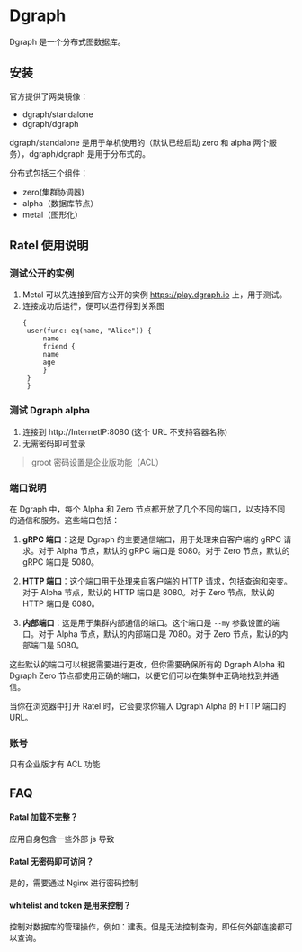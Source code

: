 # Dgraph

Dgraph 是一个分布式图数据库。

## 安装

官方提供了两类镜像：

* dgraph/standalone
* dgraph/dgraph

dgraph/standalone 是用于单机使用的（默认已经启动 zero 和 alpha 两个服务），dgraph/dgraph 是用于分布式的。

分布式包括三个组件：

- zero(集群协调器)
- alpha（数据库节点）
- metal（图形化）

## Ratel 使用说明

### 测试公开的实例

1. Metal 可以先连接到官方公开的实例 https://play.dgraph.io 上，用于测试。
2. 连接成功后运行，便可以运行得到关系图
   ```
   {
    user(func: eq(name, "Alice")) {
        name
        friend {
        name
        age
        }
    }
    }
   ```

### 测试 Dgraph alpha

1. 连接到 http://InternetIP:8080 (这个 URL 不支持容器名称)
2. 无需密码即可登录

> groot 密码设置是企业版功能（ACL）


### 端口说明

在 Dgraph 中，每个 Alpha 和 Zero 节点都开放了几个不同的端口，以支持不同的通信和服务。这些端口包括：

1. **gRPC 端口**：这是 Dgraph 的主要通信端口，用于处理来自客户端的 gRPC 请求。对于 Alpha 节点，默认的 gRPC 端口是 9080。对于 Zero 节点，默认的 gRPC 端口是 5080。

2. **HTTP 端口**：这个端口用于处理来自客户端的 HTTP 请求，包括查询和突变。对于 Alpha 节点，默认的 HTTP 端口是 8080。对于 Zero 节点，默认的 HTTP 端口是 6080。

3. **内部端口**：这是用于集群内部通信的端口。这个端口是 `--my` 参数设置的端口。对于 Alpha 节点，默认的内部端口是 7080。对于 Zero 节点，默认的内部端口是 5080。

这些默认的端口可以根据需要进行更改，但你需要确保所有的 Dgraph Alpha 和 Dgraph Zero 节点都使用正确的端口，以便它们可以在集群中正确地找到并通信。  

当你在浏览器中打开 Ratel 时，它会要求你输入 Dgraph Alpha 的 HTTP 端口的 URL。

### 账号 

只有企业版才有 ACL 功能

## FAQ

#### Ratal 加载不完整？

应用自身包含一些外部 js 导致

#### Ratal 无密码即可访问？

是的，需要通过 Nginx 进行密码控制

#### whitelist and token 是用来控制？

控制对数据库的管理操作，例如：建表。但是无法控制查询，即任何外部连接都可以查询。